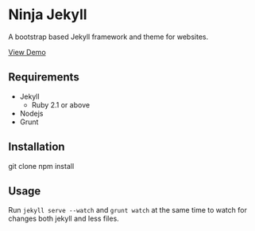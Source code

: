 # Ninja Jekyll

A bootstrap based Jekyll framework and theme for websites.

[View Demo](https://thedigitalninja.github.io/Ninja-Jekyll/)

## Requirements
* Jekyll
  * Ruby 2.1 or above 
* Nodejs
* Grunt

## Installation
git clone
npm install

## Usage

Run `jekyll serve --watch` and `grunt watch` at the same time to watch for changes both jekyll and less files.
